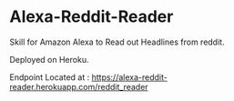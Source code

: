 # Alexa-Reddit-Reader

Skill for Amazon Alexa to Read out Headlines from reddit.

Deployed on Heroku.

Endpoint Located at : https://alexa-reddit-reader.herokuapp.com/reddit_reader

